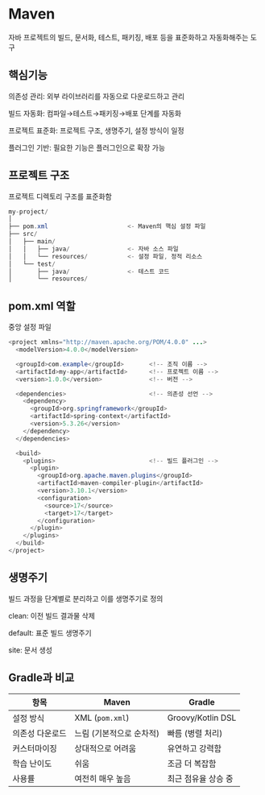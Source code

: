 # Maven

자바 프로젝트의 빌드, 문서화, 테스트, 패키징, 배포 등을 표준화하고 자동화해주는 도구

## 핵심기능

의존성 관리: 외부 라이브러리를 자동으로 다운로드하고 관리

빌드 자동화: 컴파일→테스트→패키징→배포 단계를 자동화

프로젝트 표준화: 프로젝트 구조, 생명주기, 설정 방식이 일정

플러그인 기반: 필요한 기능은 플러그인으로 확장 가능

## 프로젝트 구조

프로젝트 디렉토리 구조를 표준화함

```java
my-project/
│
├── pom.xml                      <- Maven의 핵심 설정 파일
├── src/
│   ├── main/
│   │   ├── java/                <- 자바 소스 파일
│   │   └── resources/           <- 설정 파일, 정적 리소스
│   └── test/
│       ├── java/                <- 테스트 코드
│       └── resources/
```

## pom.xml 역할

중앙 설정 파일

```java
<project xmlns="http://maven.apache.org/POM/4.0.0" ...>
  <modelVersion>4.0.0</modelVersion>

  <groupId>com.example</groupId>       <!-- 조직 이름 -->
  <artifactId>my-app</artifactId>      <!-- 프로젝트 이름 -->
  <version>1.0.0</version>             <!-- 버전 -->

  <dependencies>                       <!-- 의존성 선언 -->
    <dependency>
      <groupId>org.springframework</groupId>
      <artifactId>spring-context</artifactId>
      <version>5.3.26</version>
    </dependency>
  </dependencies>

  <build>
    <plugins>                          <!-- 빌드 플러그인 -->
      <plugin>
        <groupId>org.apache.maven.plugins</groupId>
        <artifactId>maven-compiler-plugin</artifactId>
        <version>3.10.1</version>
        <configuration>
          <source>17</source>
          <target>17</target>
        </configuration>
      </plugin>
    </plugins>
  </build>
</project>
```

## 생명주기

빌드 과정을 단계별로 분리하고 이를 생명주기로 정의

clean: 이전 빌드 결과물 삭제

default: 표준 빌드 생명주기

site: 문서 생성

## Gradle과 비교

| 항목 | Maven | Gradle |
| --- | --- | --- |
| 설정 방식 | XML (`pom.xml`) | Groovy/Kotlin DSL |
| 의존성 다운로드 | 느림 (기본적으로 순차적) | 빠름 (병렬 처리) |
| 커스터마이징 | 상대적으로 어려움 | 유연하고 강력함 |
| 학습 난이도 | 쉬움 | 조금 더 복잡함 |
| 사용률 | 여전히 매우 높음 | 최근 점유율 상승 중 |